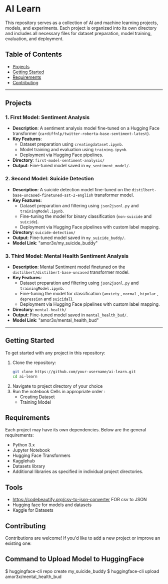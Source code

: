 # AI Learn

This repository serves as a collection of AI and machine learning projects, models, and experiments. Each project is organized into its own directory and includes all necessary files for dataset preparation, model training, evaluation, and deployment.

## Table of Contents

- [Projects](#projects)
- [Getting Started](#getting-started)
- [Requirements](#requirements)
- [Contributing](#contributing)
---

## Projects

### 1. **First Model: Sentiment Analysis**
- **Description**: A sentiment analysis model fine-tuned on a Hugging Face transformer (`cardiffnlp/twitter-roberta-base-sentiment-latest`).
- **Key Features**:
  - Dataset preparation using `creatingdataset.ipynb`.
  - Model training and evaluation using `training.ipynb`.
  - Deployment via Hugging Face pipelines.
- **Directory**: `first-model-sentiment-analysis/`
- **Output**: Fine-tuned model saved in `my_sentiment_model/`.

### 2. **Second Model: Suicide Detection**
- **Description**: A suicide detection model fine-tuned on the `distilbert-base-uncased-finetuned-sst-2-english` transformer model.
- **Key Features**:
  - Dataset preparation and filtering using `json2jsonl.py` and `trainingModel.ipynb`.
  - Fine-tuning the model for binary classification (`non-suicide` and `suicide`).
  - Deployment via Hugging Face pipelines with custom label mapping.
- **Directory**: `suicide-detection/`
- **Output**: Fine-tuned model saved in `my_suicide_buddy/`.
- **Model Link**: "amor3x/my_suicide_buddy"

### 3. **Third Model: Mental Health Sentiment Analysis**
- **Description**: Mental Sentiment model finetuned on the `distilbert/distilbert-base-uncased` transformer model.
- **Key Features**:
  - Dataset preparation and filtering using `json2jsonl.py` and `trainingModel.ipynb`.
  - Fine-tuning the model for classification (`anxiety` , `normal` , `bipolar` , `depression` and `suicidal`).
  - Deployment via Hugging Face pipelines with custom label mapping.
- **Directory**: `mental-health/`
- **Output**: Fine-tuned model saved in `mental_health_bud/`.
- **Model Link**: "amor3x/mental_health_bud"

---

## Getting Started

To get started with any project in this repository:

1. Clone the repository:
   ```bash
   git clone https://github.com/your-username/ai-learn.git
   cd ai-learn
2. Navigate to project directory of your choice
3. Run the notebook Cells in appropriate order :
    - Creating Dataset
    - Training Model

## Requirements
Each project may have its own dependencies. Below are the general requirements:

- Python 3.x
- Jupyter Notebook
- Hugging Face Transformers
- Kagglehub 
- Datasets library
- Additional libraries as specified in individual project directories.

## Tools
- https://codebeautify.org/csv-to-json-converter FOR csv to JSON
- Hugging face for models and datasets
- Kaggle for Datasets 

## Contributing
Contributions are welcome! If you'd like to add a new project or improve an existing one:

## Command to Upload Model to HuggingFace
$ huggingface-cli repo create my_suicide_buddy
$ huggingface-cli upload amor3x/mental_health_bud
